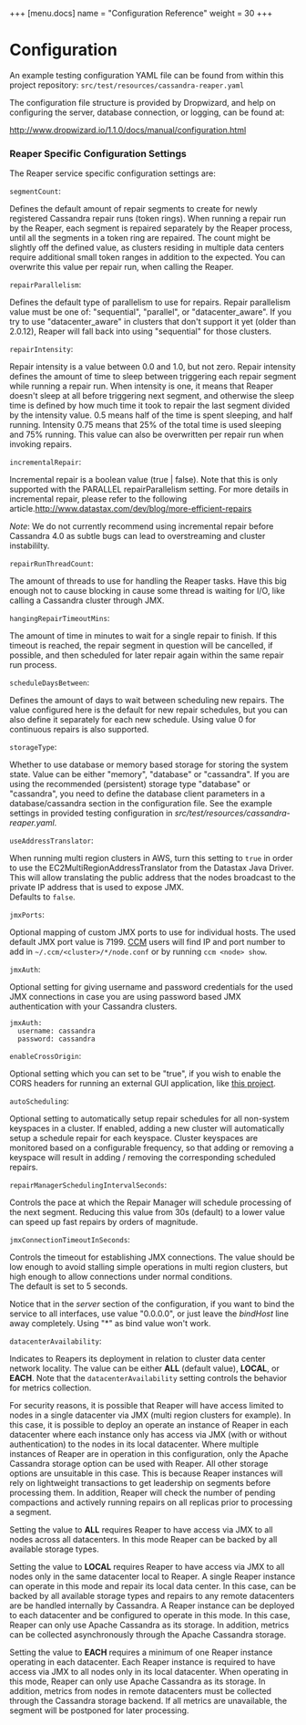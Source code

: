 +++
[menu.docs]
name = "Configuration Reference"
weight = 30
+++

# Configuration

An example testing configuration YAML file can be found from within this project repository:
`src/test/resources/cassandra-reaper.yaml`

The configuration file structure is provided by Dropwizard, and help on configuring the server,
database connection, or logging, can be found at:

http://www.dropwizard.io/1.1.0/docs/manual/configuration.html
    

### Reaper Specific Configuration Settings


The Reaper service specific configuration settings are:

`segmentCount`:

Defines the default amount of repair segments to create for newly registered Cassandra
repair runs (token rings). When running a repair run by the Reaper, each segment is
repaired separately by the Reaper process, until all the segments in a token ring
are repaired. The count might be slightly off the defined value, as clusters residing
in multiple data centers require additional small token ranges in addition to the expected.
You can overwrite this value per repair run, when calling the Reaper.

`repairParallelism`:

Defines the default type of parallelism to use for repairs.
Repair parallelism value must be one of: "sequential", "parallel", or "datacenter_aware".
If you try to use "datacenter_aware" in clusters that don't support it yet (older than 2.0.12),
Reaper will fall back into using "sequential" for those clusters.

`repairIntensity`:

Repair intensity is a value between 0.0 and 1.0, but not zero. Repair intensity defines the amount of time to sleep between triggering each repair segment while running a repair run. When intensity is one, it means that Reaper doesn't sleep at all before triggering next segment, and otherwise the sleep time is defined by how much time it took to repair the last segment divided by the intensity value. 0.5 means half of the time is spent sleeping, and half running. Intensity 0.75 means that 25% of the total time is used sleeping and 75% running. This value can also be overwritten per repair run when invoking repairs.

`incrementalRepair`:

Incremental repair is a boolean value (true | false). Note that this is only supported with the PARALLEL repairParallelism setting. For more details in incremental repair, please refer to the following article.http://www.datastax.com/dev/blog/more-efficient-repairs

*Note*: We do not currently recommend using incremental repair before Cassandra 4.0 as subtle bugs can lead to overstreaming and cluster instabililty.

`repairRunThreadCount`:

The amount of threads to use for handling the Reaper tasks. Have this big enough not to cause
blocking in cause some thread is waiting for I/O, like calling a Cassandra cluster through JMX.

`hangingRepairTimeoutMins`:

The amount of time in minutes to wait for a single repair to finish. If this timeout is reached,
the repair segment in question will be cancelled, if possible, and then scheduled for later
repair again within the same repair run process.

`scheduleDaysBetween`:

Defines the amount of days to wait between scheduling new repairs.
The value configured here is the default for new repair schedules, but you can also
define it separately for each new schedule. Using value 0 for continuous repairs
is also supported.

`storageType`:

Whether to use database or memory based storage for storing the system state.
Value can be either "memory", "database" or "cassandra".
If you are using the recommended (persistent) storage type "database" or "cassandra", you need to define
the database client parameters in a database/cassandra section in the configuration file. See the example
settings in provided testing configuration in *src/test/resources/cassandra-reaper.yaml*.

`useAddressTranslator`:

When running multi region clusters in AWS, turn this setting to `true` in order to use the EC2MultiRegionAddressTranslator from the Datastax Java Driver. This will allow translating the public address that the nodes broadcast to the private IP address that is used to expose JMX.  
Defaults to `false`.

`jmxPorts`:

Optional mapping of custom JMX ports to use for individual hosts. The used default JMX port
value is 7199. [CCM](https://github.com/pcmanus/ccm) users will find IP and port number
to add in `~/.ccm/<cluster>/*/node.conf` or by running `ccm <node> show`.

`jmxAuth`:

Optional setting for giving username and password credentials for the used JMX connections
in case you are using password based JMX authentication with your Cassandra clusters.

```
jmxAuth:
  username: cassandra
  password: cassandra
```

`enableCrossOrigin`:

Optional setting which you can set to be "true", if you wish to enable the CORS headers
for running an external GUI application, like [this project](https://github.com/spodkowinski/cassandra-reaper-ui).

`autoScheduling`:

Optional setting to automatically setup repair schedules for all non-system keyspaces in a cluster.
If enabled, adding a new cluster will automatically setup a schedule repair 
for each keyspace. Cluster keyspaces are monitored based on a configurable frequency,
so that adding or removing a keyspace will result in adding / removing the corresponding scheduled repairs.

`repairManagerSchedulingIntervalSeconds`:  

Controls the pace at which the Repair Manager will schedule processing of the next segment. Reducing this value from 30s (default) to a lower value can speed up fast repairs by orders of magnitude.
 
`jmxConnectionTimeoutInSeconds`:  

Controls the timeout for establishing JMX connections. The value should be low enough to avoid stalling simple operations in multi region clusters, but high enough to allow connections under normal conditions.  
The default is set to 5 seconds.
  
Notice that in the *server* section of the configuration, if you want to bind the service
to all interfaces, use value "0.0.0.0", or just leave the *bindHost* line away completely.
Using "*" as bind value won't work.  


`datacenterAvailability`:

Indicates to Reapers its deployment in relation to cluster data center network locality. The value can be either **ALL** (default value), **LOCAL**, or **EACH**. Note that the `datacenterAvailability` setting controls the behavior for metrics collection.

For security reasons, it is possible that Reaper will have access limited to nodes in a single datacenter via JMX (multi region clusters for example). In this case, it is possible to deploy an operate an instance of Reaper in each datacenter where each instance only has access via JMX (with or without authentication) to the nodes in its local datacenter. Where multiple instances of Reaper are in operation in this configuration, only the Apache Cassandra storage option can be used with Reaper. All other storage options are unsuitable in this case. This is because Reaper instances will rely on lightweight transactions to get leadership on segments before processing them. In addition, Reaper will check the number of pending compactions and actively running repairs on all replicas prior to processing a segment.

Setting the value to **ALL** requires Reaper to have access via JMX to all nodes across all datacenters. In this mode Reaper can be backed by all available storage types.

Setting the value to **LOCAL** requires Reaper to have access via JMX to all nodes only in the same datacenter local to Reaper. A single Reaper instance can operate in this mode and repair its local data center. In this case, can be backed by all available storage types and repairs to any remote datacenters are be handled internally by Cassandra. A Reaper instance can be deployed to each datacenter and be configured to operate in this mode. In this case, Reaper can only use Apache Cassandra as its storage. In addition, metrics can be collected asynchronously through the Apache Cassandra storage.

Setting the value to **EACH** requires a minimum of one Reaper instance operating in each datacenter. Each Reaper instance is required to have access via JMX to all nodes only in its local datacenter. When operating in this mode, Reaper can only use Apache Cassandra as its storage. In addition, metrics from nodes in remote datacenters must be collected through the Cassandra storage backend. If all metrics are unavailable, the segment will be postponed for later processing.
